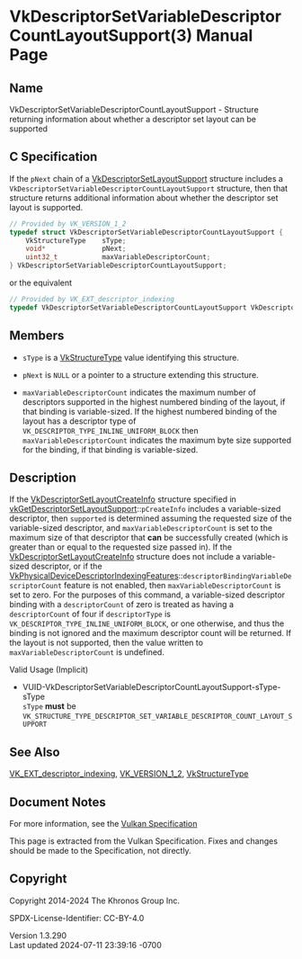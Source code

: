 # VkDescriptorSetVariableDescriptorCountLayoutSupport(3) Manual Page

## Name

VkDescriptorSetVariableDescriptorCountLayoutSupport - Structure
returning information about whether a descriptor set layout can be
supported



## <a href="#_c_specification" class="anchor"></a>C Specification

If the `pNext` chain of a
[VkDescriptorSetLayoutSupport](https://registry.khronos.org/vulkan/specs/1.3-extensions/man/html/VkDescriptorSetLayoutSupport.html)
structure includes a
`VkDescriptorSetVariableDescriptorCountLayoutSupport` structure, then
that structure returns additional information about whether the
descriptor set layout is supported.

``` c
// Provided by VK_VERSION_1_2
typedef struct VkDescriptorSetVariableDescriptorCountLayoutSupport {
    VkStructureType    sType;
    void*              pNext;
    uint32_t           maxVariableDescriptorCount;
} VkDescriptorSetVariableDescriptorCountLayoutSupport;
```

or the equivalent

``` c
// Provided by VK_EXT_descriptor_indexing
typedef VkDescriptorSetVariableDescriptorCountLayoutSupport VkDescriptorSetVariableDescriptorCountLayoutSupportEXT;
```

## <a href="#_members" class="anchor"></a>Members

- `sType` is a [VkStructureType](https://registry.khronos.org/vulkan/specs/1.3-extensions/man/html/VkStructureType.html) value identifying
  this structure.

- `pNext` is `NULL` or a pointer to a structure extending this
  structure.

- `maxVariableDescriptorCount` indicates the maximum number of
  descriptors supported in the highest numbered binding of the layout,
  if that binding is variable-sized. If the highest numbered binding of
  the layout has a descriptor type of
  `VK_DESCRIPTOR_TYPE_INLINE_UNIFORM_BLOCK` then
  `maxVariableDescriptorCount` indicates the maximum byte size supported
  for the binding, if that binding is variable-sized.

## <a href="#_description" class="anchor"></a>Description

If the
[VkDescriptorSetLayoutCreateInfo](https://registry.khronos.org/vulkan/specs/1.3-extensions/man/html/VkDescriptorSetLayoutCreateInfo.html)
structure specified in
[vkGetDescriptorSetLayoutSupport](https://registry.khronos.org/vulkan/specs/1.3-extensions/man/html/vkGetDescriptorSetLayoutSupport.html)::`pCreateInfo`
includes a variable-sized descriptor, then `supported` is determined
assuming the requested size of the variable-sized descriptor, and
`maxVariableDescriptorCount` is set to the maximum size of that
descriptor that **can** be successfully created (which is greater than
or equal to the requested size passed in). If the
[VkDescriptorSetLayoutCreateInfo](https://registry.khronos.org/vulkan/specs/1.3-extensions/man/html/VkDescriptorSetLayoutCreateInfo.html)
structure does not include a variable-sized descriptor, or if the
[VkPhysicalDeviceDescriptorIndexingFeatures](https://registry.khronos.org/vulkan/specs/1.3-extensions/man/html/VkPhysicalDeviceDescriptorIndexingFeatures.html)::`descriptorBindingVariableDescriptorCount`
feature is not enabled, then `maxVariableDescriptorCount` is set to
zero. For the purposes of this command, a variable-sized descriptor
binding with a `descriptorCount` of zero is treated as having a
`descriptorCount` of four if `descriptorType` is
`VK_DESCRIPTOR_TYPE_INLINE_UNIFORM_BLOCK`, or one otherwise, and thus
the binding is not ignored and the maximum descriptor count will be
returned. If the layout is not supported, then the value written to
`maxVariableDescriptorCount` is undefined.

Valid Usage (Implicit)

- <a
  href="#VUID-VkDescriptorSetVariableDescriptorCountLayoutSupport-sType-sType"
  id="VUID-VkDescriptorSetVariableDescriptorCountLayoutSupport-sType-sType"></a>
  VUID-VkDescriptorSetVariableDescriptorCountLayoutSupport-sType-sType  
  `sType` **must** be
  `VK_STRUCTURE_TYPE_DESCRIPTOR_SET_VARIABLE_DESCRIPTOR_COUNT_LAYOUT_SUPPORT`

## <a href="#_see_also" class="anchor"></a>See Also

[VK_EXT_descriptor_indexing](https://registry.khronos.org/vulkan/specs/1.3-extensions/man/html/VK_EXT_descriptor_indexing.html),
[VK_VERSION_1_2](https://registry.khronos.org/vulkan/specs/1.3-extensions/man/html/VK_VERSION_1_2.html),
[VkStructureType](https://registry.khronos.org/vulkan/specs/1.3-extensions/man/html/VkStructureType.html)

## <a href="#_document_notes" class="anchor"></a>Document Notes

For more information, see the <a
href="https://registry.khronos.org/vulkan/specs/1.3-extensions/html/vkspec.html#VkDescriptorSetVariableDescriptorCountLayoutSupport"
target="_blank" rel="noopener">Vulkan Specification</a>

This page is extracted from the Vulkan Specification. Fixes and changes
should be made to the Specification, not directly.

## <a href="#_copyright" class="anchor"></a>Copyright

Copyright 2014-2024 The Khronos Group Inc.

SPDX-License-Identifier: CC-BY-4.0

Version 1.3.290  
Last updated 2024-07-11 23:39:16 -0700
